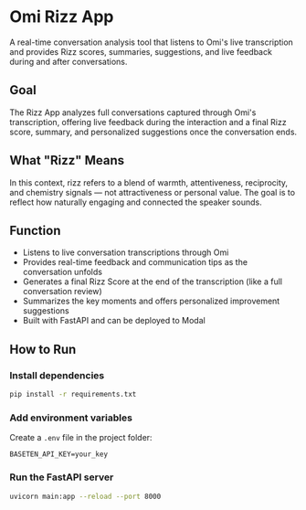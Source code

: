 # Omi Rizz App

A real-time conversation analysis tool that listens to Omi's live transcription and provides Rizz scores, summaries, suggestions, and live feedback during and after conversations.

## Goal
The Rizz App analyzes full conversations captured through Omi's transcription, offering live feedback during the interaction and a final Rizz score, summary, and personalized suggestions once the conversation ends.

## What "Rizz" Means

In this context, rizz refers to a blend of warmth, attentiveness, reciprocity, and chemistry signals — not attractiveness or personal value. The goal is to reflect how naturally engaging and connected the speaker sounds.

## Function

- Listens to live conversation transcriptions through Omi
- Provides real-time feedback and communication tips as the conversation unfolds
- Generates a final Rizz Score at the end of the transcription (like a full conversation review)
- Summarizes the key moments and offers personalized improvement suggestions
- Built with FastAPI and can be deployed to Modal

## How to Run

### Install dependencies
```bash
pip install -r requirements.txt
```

### Add environment variables
Create a `.env` file in the project folder:
```env
BASETEN_API_KEY=your_key
```

### Run the FastAPI server
```bash
uvicorn main:app --reload --port 8000
```

